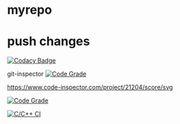 # myrepo

# push changes

[![Codacy Badge](https://app.codacy.com/project/badge/Grade/75a14192e9fa462fadcaccb1aecad573)](https://www.codacy.com/gh/Khushbu-Majithia-261406/myrepo/dashboard?utm_source=github.com&amp;utm_medium=referral&amp;utm_content=Khushbu-Majithia-261406/myrepo&amp;utm_campaign=Badge_Grade)

git-inspector
[![Code Grade](<BADGE-LINK>)](https://www.code-inspector.com/project/21204/status/svg)

https://www.code-inspector.com/project/21204/score/svg

[![Code Grade](https://www.code-inspector.com/project/21204/status/svg)](https://frontend.code-inspector.com/public/project/21204/myrepo/dashboard)

[![C/C++ CI](https://github.com/Khushbu-Majithia-261406/myrepo/actions/workflows/c-build.yml/badge.svg)](https://github.com/Khushbu-Majithia-261406/myrepo/actions/workflows/c-build.yml)
